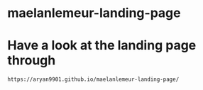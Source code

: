 # maelanlemeur-landing-page


# Have a look at the landing page through 

    https://aryan9901.github.io/maelanlemeur-landing-page/
